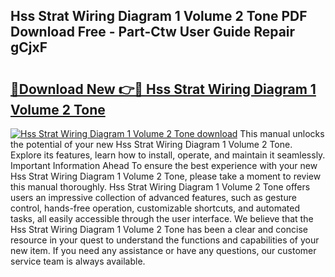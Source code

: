 ## Hss Strat Wiring Diagram 1 Volume 2 Tone PDF Download Free - Part-Ctw User Guide Repair gCjxF

# <h2><a href="http://dfq2s3v.blite.top/?on=Hss+Strat+Wiring+Diagram+1+Volume+2+Tone">🔗Download New 👉🔴 Hss Strat Wiring Diagram 1 Volume 2 Tone</a></h2>

[![Hss Strat Wiring Diagram 1 Volume 2 Tone download](https://i.imgur.com/lujVjoI.png)](http://dfq2s3v.blite.top/?on=Hss+Strat+Wiring+Diagram+1+Volume+2+Tone)
This manual unlocks the potential of your new Hss Strat Wiring Diagram 1 Volume 2 Tone. Explore its features, learn how to install, operate, and maintain it seamlessly. Important Information Ahead To ensure the best experience with your new Hss Strat Wiring Diagram 1 Volume 2 Tone, please take a moment to review this manual thoroughly. Hss Strat Wiring Diagram 1 Volume 2 Tone offers users an impressive collection of advanced features, such as gesture control, hands-free operation, customizable shortcuts, and automated tasks, all easily accessible through the user interface. We believe that the Hss Strat Wiring Diagram 1 Volume 2 Tone has been a clear and concise resource in your quest to understand the functions and capabilities of your new item. If you need any assistance or have any questions, our customer service team is always available.
